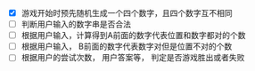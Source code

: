  - [x] 游戏开始时预先随机生成一个四个数字，且四个数字互不相同
 - [ ] 判断用户输入的数字串是否合法
 - [ ] 根据用户输入，计算得到A前面的数字代表位置和数字都对的个数
 - [ ] 根据用户输入， B前面的数字代表数字对但是位置不对的个数
 - [ ] 根据用户的尝试次数， 用户答案等， 判定是否游戏胜出或者失败